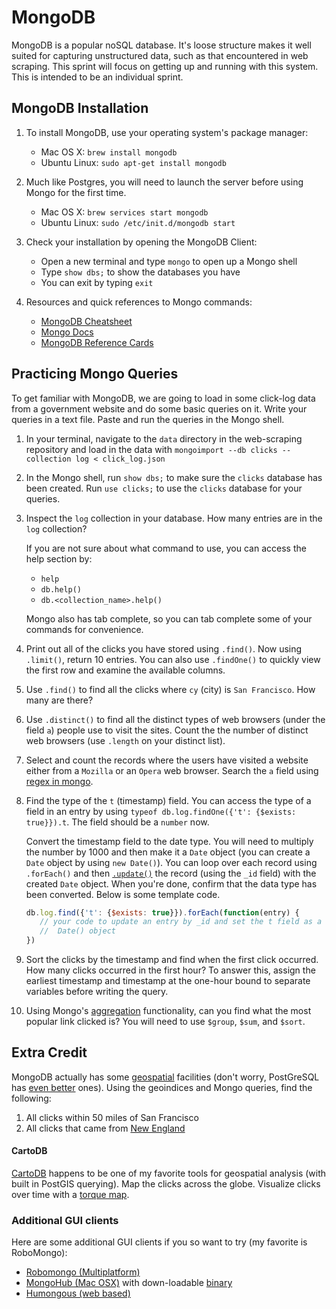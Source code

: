 # MongoDB
MongoDB is a popular noSQL database.  It's loose structure makes it well suited for capturing unstructured data, such as that encountered in web scraping.  This sprint will focus on getting up and running with this system.  This is intended to be an individual sprint.

## MongoDB Installation

1. To install MongoDB, use your operating system's package manager:

   - Mac OS X: `brew install mongodb`
   - Ubuntu Linux: `sudo apt-get install mongodb`

2. Much like Postgres, you will need to launch the server before using Mongo for the first time. 

   - Mac OS X: `brew services start mongodb`
   - Ubuntu Linux: `sudo /etc/init.d/mongodb start` 

3. Check your installation by opening the MongoDB Client:

   - Open a new terminal and type `mongo` to open up a Mongo shell
   - Type `show dbs;` to show the databases you have
   - You can exit by typing `exit`

4. Resources and quick references to Mongo commands:

   - [MongoDB Cheatsheet][mongo-cheatsheet]
   - [Mongo Docs][mongo-docs]
   - [MongoDB Reference Cards][mongo-ref-cards]


## Practicing Mongo Queries 

To get familiar with MongoDB, we are going to load in some click-log data from 
a government website and do some basic queries on it. Write your queries in a 
text file. Paste and run the queries in the Mongo shell.

1. In your terminal, navigate to the `data` directory in the web-scraping repository and load in the data with 
   `mongoimport --db clicks --collection log < click_log.json`

2. In the Mongo shell, run `show dbs;` to make sure the `clicks` database has 
   been created. Run `use clicks;` to use the `clicks` database for your 
   queries.

3. Inspect the `log` collection in your database. How many entries are in the 
   `log` collection? 
   
   If you are not sure about what command to use, you can access the help 
   section by:
    - `help`
    - `db.help()`
    - `db.<collection_name>.help()`

   Mongo also has tab complete, so you can tab complete some of your commands 
   for convenience.  

4. Print out all of the clicks you have stored using `.find()`. Now using 
   `.limit()`, return 10 entries. You can also use `.findOne()` to quickly 
   view the first row and examine the available columns.  

5. Use `.find()` to find all the clicks where `cy` (city) is `San Francisco`. 
   How many are there?

6. Use `.distinct()` to find all the distinct types of web browsers (under the 
   field `a`) people use to visit the sites. Count the the number of distinct web 
   browsers (use `.length` on your distinct list). 

7. Select and count the records where the users have visited a website either 
   from a `Mozilla` or an `Opera` web browser. Search the `a` field using 
   [regex in mongo][mongo-like-query]. 

8. Find the type of the `t` (timestamp) field. You can access the type of a 
   field in an entry by using `typeof db.log.findOne({'t': {$exists: true}}).t`. 
   The field should be a `number` now.
   
   Convert the timestamp field to the date type. You will need to multiply the 
   number by 1000 and then make it a `Date` object (you can create a `Date` 
   object by using `new Date()`). You can loop over each record using 
   `.forEach()` and then [`.update()`][mongo-update] the record (using the `_id`
   field) with the created `Date` object. When you're done, confirm that the 
   data type has been converted. Below is some template code. 

   ```javascript
   db.log.find({'t': {$exists: true}}).forEach(function(entry) {
      // your code to update an entry by _id and set the t field as a new 
      //  Date() object
   })
   ```
   
9. Sort the clicks by the timestamp and find when the first click occurred. 
   How many clicks occurred in the first hour? To answer this, assign the 
   earliest timestamp and timestamp at the one-hour bound to separate variables
   before writing the query.

10. Using Mongo's [aggregation][mongo-aggregation] functionality, can you find 
    what the most popular link clicked is? You will need to use `$group`, 
    `$sum`, and `$sort`.

## Extra Credit

MongoDB actually has some [geospatial][mongo-geospatial] facilities (don't 
worry, PostGreSQL has [even better](http://postgis.net/) ones). Using the 
geoindices and Mongo queries, find the following:

1. All clicks within 50 miles of San Francisco
2. All clicks that came from [New England][New-England]

#### CartoDB

[CartoDB](http://cartodb.com/) happens to be one of my favorite tools for 
geospatial analysis (with built in PostGIS querying). Map the clicks across 
the globe.  Visualize clicks over time with a [torque map][torque-map].

### Additional GUI clients

Here are some additional GUI clients if you so want to try (my favorite is RoboMongo):
- [Robomongo (Multiplatform)](http://robomongo.org/)
- [MongoHub (Mac OSX)](https://github.com/fotonauts/MongoHub-Mac) 
   with down-loadable [binary](https://mongohub.s3.amazonaws.com/MongoHub.zip)
- [Humongous (web based)](https://github.com/bagwanpankaj/humongous)

[mongo-download]:http://www.mongodb.org/downloads?_ga=1.2370361.886345798.1422741448
[mongo-install]:https://docs.mongodb.org/master/tutorial/install-mongodb-on-os-x/
[mongo-cheatsheet]:https://blog.codecentric.de/files/2012/12/MongoDB-CheatSheet-v1_0.pdf
[mongo-docs]:http://docs.mongodb.org/v2.2/mongo/
[mongo-ref-cards]:http://semantic.supelec.fr/BigData/downloads/MongoDB-ReferenceCards15.pdf
[mongo-like-query]:http://stackoverflow.com/questions/3305561/how-to-query-mongodb-with-like
[mongo-update]:http://docs.mongodb.org/manual/reference/operator/update/set/
[mongo-aggregation]:http://docs.mongodb.org/manual/reference/sql-aggregation-comparison/
[mongo-geospatial]:http://docs.mongodb.org/manual/administration/indexes-geo/ 
[New-England]:http://en.wikipedia.org/wiki/New_England
[torque-map]:http://blog.cartodb.com/post/66687861735/torque-is-live-try-it-on-your-cartodb-maps-today
